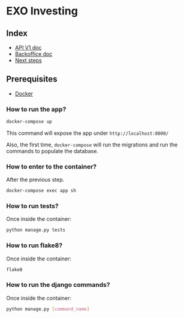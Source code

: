 # EXO Investing

## Index

- [API V1 doc](docs/api/v1/exo_currency.md) 
- [Backoffice doc](docs/backoffice.md) 
- [Next steps](docs/next-steps.md) 

## Prerequisites
- [Docker](https://docs.docker.com/docker-for-mac/install/) 

### How to run the app?
```bash
docker-compose up
```
This command will expose the app under `http://localhost:8000/`

Also, the first time, `docker-compose` will run the migrations and run the commands to populate the database. 

### How to enter to the container?
After the previous step.

```bash
docker-compose exec app sh
```

### How to run tests?
Once inside the container:
```bash
python manage.py tests
```

### How to run flake8?
Once inside the container:
```bash
flake8
```

### How to run the django commands?
Once inside the container:
```bash
python manage.py [command_name]
```